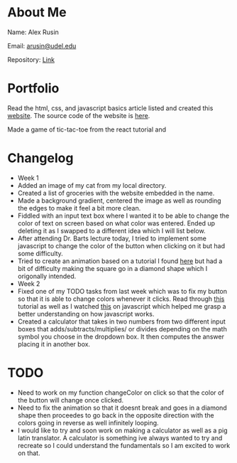 # About Me

Name: Alex Rusin

Email: arusin@udel.edu

Repository: [Link](https://github.com/aerusin/portfolio.github.io)

# Portfolio
Read the html, css, and javascript basics article listed and created this [website](https://aerusin.github.io/website/). The source code of the website is [here](https://github.com/aerusin/website/blob/main/index.html). 

Made a game of tic-tac-toe from the react tutorial and 


# Changelog
* Week 1
* Added an image of my cat from my local directory.
* Created a list of groceries with the website embedded in the name.
* Made a background gradient, centered the image as well as rounding the edges to make it feel a bit more clean.
* Fiddled with an input text box where I wanted it to be able to change the color of text on screen based on what color was entered. Ended up deleting it as I swapped to a different idea which I will list below.
* After attending Dr. Barts lecture today, I tried to implement some javascript to change the color of the button when clicking on it but had some difficulty.
* Tried to create an animation based on a tutorial I found [here](https://www.w3schools.com/css/css3_animations.asp) but had a bit of difficulty making the square go in a diamond shape which I origonally intended.
* Week 2
* Fixed one of my TODO tasks from last week which was to fix my button so that it is able to change colors whenever it clicks. Read through [this](https://www.w3schools.com/js/) tutorial as well as I watched [this](https://www.youtube.com/watch?v=_GTMOmRrqkU&t=1516s&ab_channel=devdojo) on javascript which helped me grasp a better understanding on how javascript works.
* Created a calculator that takes in two numbers from two different input boxes that adds/subtracts/multiplies/ or divides depending on the math symbol you choose in the dropdown box. It then computes the answer placing it in another box.

# TODO
* Need to work on my function changeColor on click so that the color of the button will change once clicked.
* Need to fix the animation so that it doesnt break and goes in a diamond shape then proceedes to go back in the opposite direction with the colors going in reverse as well infinitely looping.
* I would like to try and soon work on making a calculator as well as a pig latin translator. A calculator is something ive always wanted to try and recreate so I could understand the fundamentals so I am excited to work on that. 
